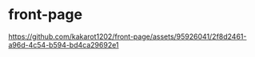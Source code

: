 # front-page



https://github.com/kakarot1202/front-page/assets/95926041/2f8d2461-a96d-4c54-b594-bd4ca29692e1

